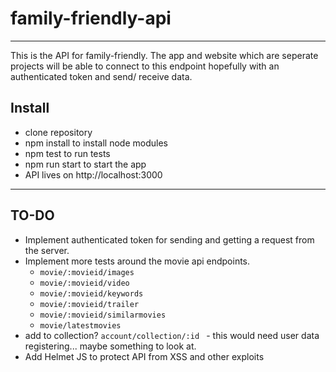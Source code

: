 # family-friendly-api
----
This is the API for family-friendly. The app and website which are seperate projects will be able to connect to this endpoint hopefully with an authenticated token and send/ receive data.

## Install
* clone repository
* npm install to install node modules
* npm test to run tests
* npm run start to start the app
* API lives on http://localhost:3000
----
## TO-DO
* Implement authenticated token for sending and getting a request from the server.
* Implement more tests around the movie api endpoints.
  * ```movie/:movieid/images```
  * ```movie/:movieid/video```
  * ```movie/:movieid/keywords```
  * ```movie/:movieid/trailer```
  * ```movie/:movieid/similarmovies```
  * ```movie/latestmovies```
* add to collection? ```account/collection/:id ``` - this would need user data registering... maybe something to look at.
* Add Helmet JS to protect API from XSS and other exploits
